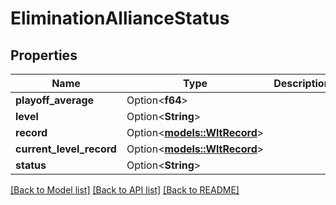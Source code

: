 # EliminationAllianceStatus

## Properties

Name | Type | Description | Notes
------------ | ------------- | ------------- | -------------
**playoff_average** | Option<**f64**> |  | [optional]
**level** | Option<**String**> |  | [optional]
**record** | Option<[**models::WltRecord**](WLT_Record.md)> |  | [optional]
**current_level_record** | Option<[**models::WltRecord**](WLT_Record.md)> |  | [optional]
**status** | Option<**String**> |  | [optional]

[[Back to Model list]](../README.md#documentation-for-models) [[Back to API list]](../README.md#documentation-for-api-endpoints) [[Back to README]](../README.md)


